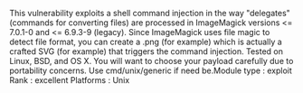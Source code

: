 This vulnerability exploits a shell command injection in the way "delegates" (commands for converting files) are processed in ImageMagick versions <= 7.0.1-0 and <= 6.9.3-9 (legacy). Since ImageMagick uses file magic to detect file format, you can create a .png (for example) which is actually a crafted SVG (for example) that triggers the command injection. Tested on Linux, BSD, and OS X. You will want to choose your payload carefully due to portability concerns. Use cmd/unix/generic if need be.Module type : exploit Rank : excellent Platforms : Unix